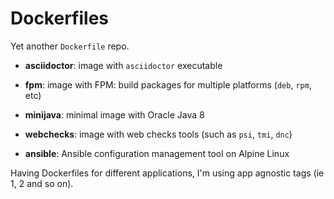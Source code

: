 Dockerfiles
===========

Yet another `Dockerfile` repo.

- **asciidoctor**: image with `asciidoctor` executable

- **fpm**: image with FPM: build packages for multiple platforms (`deb`, `rpm`, etc)

- **minijava**: minimal image with Oracle Java 8

- **webchecks**: image with web checks tools (such as `psi`, `tmi`, `dnc`)

- **ansible**: Ansible configuration management tool on Alpine Linux

Having Dockerfiles for different applications, I'm using app agnostic tags (ie 1, 2 and so on).

